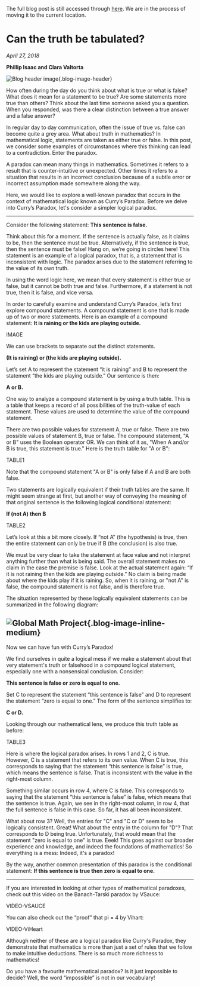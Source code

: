 The full blog post is still accessed through [here](https://www.1onepsilon.com/single-post/2018/04/27/Can-the-truth-be-tabulated/). We are in the process of moving it to the current location.

# Can the truth be tabulated?

*April 27, 2018*

**Phillip Isaac and Clara Valtorta**


![Blog header image](https://es-app.com/assets/lglg27.jpg){.blog-image-header}


How often during the day do you think about what is true or what is false? What does it mean for a statement to be true? Are some statements more true than others? Think about the last time someone asked you a question. When you responded, was there a clear distinction between a true answer and a false answer?

In regular day to day communication, often the issue of true vs. false can become quite a grey area. What about truth in mathematics? In mathematical logic, statements are taken as either true or false. In this post, we consider some examples of circumstances where this thinking can lead to a contradiction. Enter the paradox.

A paradox can mean many things in mathematics. Sometimes it refers to a result that is counter-intuitive or unexpected. Other times it refers to a situation that results in an incorrect conclusion because of a subtle error or incorrect assumption made somewhere along the way.

Here, we would like to explore a well-known paradox that occurs in the context of mathematical logic known as Curry’s Paradox. Before we delve into Curry’s Paradox, let's consider a simpler logical paradox.

---

Consider the following statement: **This sentence is false.**

Think about this for a moment. If the sentence is actually false, as it claims to be, then the sentence must be true. Alternatively, if the sentence is true, then the sentence must be false! Hang on, we’re going in circles here! This statement is an example of a logical paradox, that is, a statement that is inconsistent with logic. The paradox arises due to the statement referring to the value of its own truth.

In using the word logic here, we mean that every statement is either true or false, but it cannot be both true and false. Furthermore, if a statement is not true, then it is false, and vice versa. 

In order to carefully examine and understand Curry’s Paradox, let’s first explore compound statements. A compound statement is one that is made up of two or more statements. Here is an example of a compound statement: **It is raining or the kids are playing outside.**

IMAGE
 
We can use brackets to separate out the distinct statements.

**(It is raining) or (the kids are playing outside).**

Let’s set A to represent the statement “it is raining” and B to represent the statement “the kids are playing outside.” Our sentence is then:

**A or B.**

One way to analyze a compound statement is by using a truth table. This is a table that keeps a record of all possibilities of the truth-value of each statement. These values are used to determine the value of the compound statement.

There are two possible values for statement A, true or false. There are two possible values of statement B, true or false. The compound statement, "A or B" uses the Boolean operator OR. We can think of it as, "When A and/or B is true, this statement is true." Here is the truth table for "A or B":

TABLE1

Note that the compound statement "A or B" is only false if A and B are both false.

Two statements are logically equivalent if their truth tables are the same. It might seem strange at first, but another way of conveying the meaning of that original sentence is the following logical conditional statement:

**If (not A) then B**

TABLE2

Let’s look at this a bit more closely. If “not A” (the hypothesis) is true, then the entire statement can only be true if B (the conclusion) is also true.

We must be very clear to take the statement at face value and not interpret anything further than what is being said. The overall statement makes no claim in the case the premise is false. Look at the actual statement again: “If it is not raining then the kids are playing outside.” No claim is being made about where the kids play if it is raining. So, when it is raining, or "not A" is false,  the compound statement is not false, and is therefore true.

The situation represented by these logically equivalent statements can be summarized in the following diagram:

![Global Math Project](https://es-app.com/blog-assets/playOrWhat.png){.blog-image-inline-medium}
---

Now we can have fun with Curry’s Paradox!

We find ourselves in quite a logical mess if we make a statement about that very statement's truth or falsehood in a compound logical statement, especially one with a nonsensical conclusion. Consider:

**This sentence is false or zero is equal to one.**

Set C to represent the statement “this sentence is false” and D to represent the statement “zero is equal to one.” The form of the sentence simplifies to:

**C or D.**

Looking through our mathematical lens, we produce this truth table as before:

TABLE3

Here is where the logical paradox arises. In rows 1 and 2, C is true. However, C is a statement that refers to its own value. When C is true, this corresponds to saying that the statement “this sentence is false” is true, which means the sentence is false. That is inconsistent with the value in the right-most column. 

Something similar occurs in row 4, where C is false. This corresponds to saying that the statement “this sentence is false” is false, which means that the sentence is true. Again, we see in the right-most column, in row 4, that the full sentence is false in this case. So far, it has all been inconsistent.

What about row 3? Well, the entries for "C" and "C or D" seem to be logically consistent. Great! What about the entry in the column for "D"? That corresponds to D being true. Unfortunately, that would mean that the statement "zero is equal to one" is true. Eeek! This goes against our broader experience and knowledge, and indeed the foundations of mathematics! So everything is a mess: Indeed, it's a paradox!

By the way, another common presentation of this paradox is the conditional statement: **If this sentence is true then zero is equal to one.**

---

If you are interested in looking at other types of mathematical paradoxes, check out this video on the Banach-Tarski paradox by VSauce:

VIDEO-VSAUCE

You can also check out the “proof” that pi = 4 by Vihart:

VIDEO-ViHeart

Although neither of these are a logical paradox like Curry's Paradox, they demonstrate that mathematics is more than just a set of rules that we follow to make intuitive deductions. There is so much more richness to mathematics!

Do you have a favourite mathematical paradox? Is it just impossible to decide? Well, the word “impossible” is not in our vocabulary!

 

